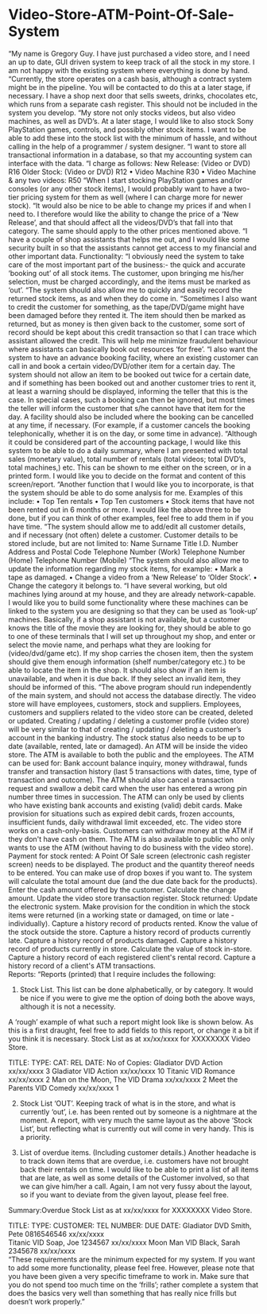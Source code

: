 # Video-Store-ATM-Point-Of-Sale-System
“My name is Gregory Guy. I have just purchased a video store, and I need an up to date, GUI driven system to keep track of all the stock in my store. I am not happy with the existing system where everything is done by hand.  “Currently, the store operates on a cash basis, although a contract system might be in the pipeline. You will be contacted to do this at a later stage, if necessary. I have a shop next door that sells sweets, drinks, chocolates etc, which runs from a separate cash register. This should not be included in the system you develop.  “My store not only stocks videos, but also video machines, as well as DVD’s.  At a later stage, I would like to also stock Sony PlayStation games, controls, and possibly other stock items. I want to be able to add these into the stock list with the minimum of hassle, and without calling in the help of a programmer / system designer.  “I want to store all transactional information in a database, so that my accounting system can interface with the data.  “I charge as follows: New Release: (Video or DVD)		R16 Older Stock: (Video or DVD)		R12 •	Video Machine					R30 •	Video Machine &amp; any two videos:	R50  “When I start stocking PlayStation games and/or consoles (or any other stock items), I would probably want to have a two-tier pricing system for them as well (where I can charge more for newer stock).  “It would also be nice to be able to change my prices if and when I need to. I therefore would like the ability to change the price of a ‘New Release’, and that should affect all the videos/DVD’s that fall into that category. The same should apply to the other prices mentioned above.  “I have a couple of shop assistants that helps me out, and I would like some security built in so that the assistants cannot get access to my financial and other important data.   Functionality:  “I obviously need the system to take care of the most important part of the business:- the quick and accurate ‘booking out’ of all stock items. The customer, upon bringing me his/her selection, must be charged accordingly, and the items must be marked as ‘out’.  “The system should also allow me to quickly and easily record the returned stock items, as and when they do come in.   “Sometimes I also want to credit the customer for something, as the tape/DVD/game might have been damaged before they rented it. The item should then be marked as returned, but as money is then given back to the customer, some sort of record should be kept about this credit transaction so that I can trace which assistant allowed the credit. This will help me minimize fraudulent behaviour where assistants can basically book out resources ‘for free’.  “I also want the system to have an advance booking facility, where an existing customer can call in and book a certain video/DVD/other item for a certain day. The system should not allow an item to be booked out twice for a certain date, and if something has been booked out and another customer tries to rent it, at least a warning should be displayed, informing the teller that this is the case. In special cases, such a booking can then be ignored, but most times the teller will inform the customer that s/he cannot have that item for the day. A facility should also be included where the booking can be cancelled at any time, if necessary. (For example, if a customer cancels the booking telephonically, whether it is on the day, or some time in advance).  “Although it could be considered part of the accounting package, I would like this system to be able to do a daily summary, where I am presented with total sales (monetary value), total number of rentals (total videos; total DVD’s, total machines,) etc. This can be shown to me either on the screen, or in a printed form. I would like you to decide on the format and content of this screen/report.  “Another function that I would like you to incorporate, is that the system should be able to do some analysis for me. Examples of this include: •	Top Ten rentals •	Top Ten customers •	Stock items that have not been rented out in 6 months or more.  I would like the above three to be done, but if you can think of other examples, feel free to add them in if you have time.    “The system should allow me to add/edit all customer details, and if necessary (not often) delete a customer. Customer details to be stored include, but are not limited to: Name Surname Title I.D. Number Address and Postal Code Telephone Number (Work) Telephone Number (Home) Telephone Number (Mobile)  “The system should also allow me to update the information regarding my stock items, for example: •	Mark a tape as damaged. •	Change a video from a ‘New Release’ to ‘Older Stock’. •	Change the category it belongs to.  “I have several working, but old machines lying around at my house, and they are already network-capable. I would like you to build some functionality where these machines can be linked to the system you are designing so that they can be used as ‘look-up’ machines. Basically, if a shop assistant is not available, but a customer knows the title of the movie they are looking for, they should be able to go to one of these terminals that I will set up throughout my shop, and enter or select the movie name, and perhaps what they are looking for (video/dvd/game etc). If my shop carries the chosen item, then the system should give them enough information (shelf number/category etc.) to be able to locate the item in the shop. It should also show if an item is unavailable, and when it is due back. If they select an invalid item, they should be informed of this.  “The above program should run independently of the main system, and should not access the database directly.  The video store will have employees, customers, stock and suppliers. Employees, customers and suppliers related to the video store can be created, deleted or updated.  Creating / updating / deleting a customer profile (video store) will be very similar to that of creating / updating / deleting a customer’s account in the banking industry.   The stock status also needs to be up to date (available, rented, late or damaged).  An ATM will be inside the video store. The ATM is available to both the public and the employees. The ATM can be used for: Bank account balance inquiry, money withdrawal, funds transfer and transaction history (last 5 transactions with dates, time, type of transaction and outcome). The ATM should also cancel a transaction request and swallow a debit card when the user has entered a wrong pin number three times in succession. The ATM can only be used by clients who have existing bank accounts and existing (valid) debit cards. Make provision for situations such as expired debit cards, frozen accounts, insufficient funds, daily withdrawal limit exceeded, etc.  The video store works on a cash-only-basis. Customers can withdraw money at the ATM if they don't have cash on them. The ATM is also available to public who only wants to use the ATM (without having to do business with the video store).  Payment for stock rented: A Point Of Sale screen (electronic cash register screen) needs to be displayed. The product and the quantity thereof needs to be entered. You can make use of drop boxes if you want to. The system will calculate the total amount due (and the due date back for the products). Enter the cash amount offered by the customer. Calculate the change amount. Update the video store transaction register.  Stock returned: Update the electronic system. Make provision for the condition in which the stock items were returned (in a working state or damaged, on time or late - individually).  Capture a history record of products rented. Know the value of the stock outside the store. Capture a history record of products currently late. Capture a history record of products damaged. Capture a history record of products currently in store. Calculate the value of stock in-store.  Capture a history record of each registered client's rental record.  Capture a history record of a client's ATM transactions.  
Reports: 
“Reports (printed) that I require includes the following:
1.	Stock List. This list can be done alphabetically, or by category. It would be nice if you were to give me the option of doing both the above ways, although it is not a necessity. 

A ‘rough’ example of what such a report might look like is shown below. As this is a first draught, feel free to add fields to this report, or change it a bit if you think it is necessary.
Stock List as at xx/xx/xxxx for XXXXXXXX Video Store.

TITLE:			TYPE:		CAT:		REL DATE:	No of Copies:
Gladiator		DVD		Action		xx/xx/xxxx	3
Gladiator		VID		Action		xx/xx/xxxx	10
Titanic			VID		Romance	xx/xx/xxxx	2
Man on the Moon, The	VID		Drama		xx/xx/xxxx	2
Meet the Parents		VID		Comedy		xx/xx/xxxx	1


2.	Stock List ‘OUT’. Keeping track of what is in the store, and what is currently ‘out’, i.e. has been rented out by someone is a nightmare at the moment. A report, with very much the same layout as the above ‘Stock List’, but reflecting what is currently out will come in very handy. This is a priority.

3.	List of overdue items.  (Including customer details.) Another headache is to track down items that are overdue, i.e. customers have not brought back their rentals on time. I would like to be able to print a list of all items that are late, as well as some details of the Customer involved, so that we can give him/her a call. Again, I am not very fussy about the layout, so if you want to deviate from the given layout, please feel free.

Summary:Overdue Stock List as at xx/xx/xxxx for XXXXXXXX Video Store.

TITLE:			TYPE:		CUSTOMER:	TEL NUMBER:		DUE DATE:
Gladiator		DVD		Smith, Pete	0816546546		    xx/xx/xxxx	
Titanic			VID		    Soap, Joe	1234567			xx/xx/xxxx
Moon Man     VID        Black, Sarah 2345678			xx/xx/xxxx	
“These requirements are the minimum expected for my system. If you want to add some more functionality, please feel free. However, please note that you have been given a very specific timeframe to work in. Make sure that you do not spend too much time on the ‘frills’; rather complete a system that does the basics very well than something that has really nice frills but doesn’t work properly.”

